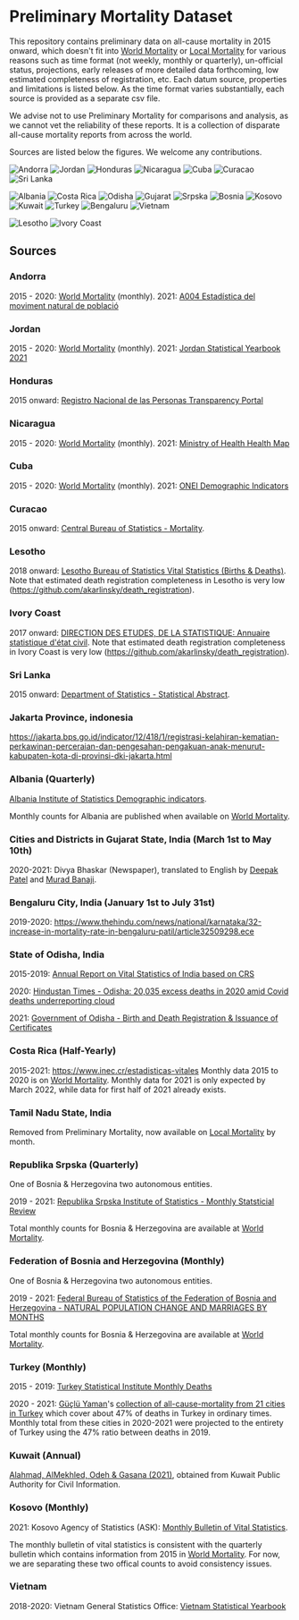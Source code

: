 # Preliminary Mortality Dataset

This repository contains preliminary data on all-cause mortality in 2015 onward, which doesn't fit into [World Mortality](https://github.com/akarlinsky/world_mortality) or [Local Mortality](https://github.com/akarlinsky/world_mortality/tree/main/local_mortality) for various reasons such as time format (not weekly, monthly or quarterly), un-official status, projections, early releases of more detailed data forthcoming, low estimated completeness of registration, etc.
Each datum source, properties and limitations is listed below.
As the time format varies substantially, each source is provided as a separate csv file.

We advise not to use Preliminary Mortality for comparisons and analysis, as we cannot vet the reliability of these reports. It is a collection of disparate all-cause mortality reports from across the world.
 
Sources are listed below the figures. We welcome any contributions.

![Andorra](plot_andorra.png)
![Jordan](plot_jordan.png)
![Honduras](plot_honduras.png)
![Nicaragua](plot_nicaragua.png)
![Cuba](plot_cuba.png)
![Curacao](plot_curacao.png)
![Sri Lanka](plot_sri_lanka.png)

![Albania](plot_albania.png)
![Costa Rica](plot_costa_rica.png)
![Odisha](plot_india_odisha.png)
![Gujarat](plot_gujarat.png)
![Srpska](plot_srpska.png)
![Bosnia](plot_bosnia.png)
![Kosovo](plot_kosovo.png)
![Kuwait](plot_kuwait.png)
![Turkey](plot_turkey.png)
![Bengaluru](plot_bengaluru.png)
![Vietnam](plot_vietnam.png)

![Lesotho](plot_lesotho.png)
![Ivory Coast](plot_ivory_coast.png)



## Sources

### Andorra
2015 - 2020: [World Mortality](https://github.com/akarlinsky/world_mortality) (monthly).
2021: [A004 Estadística del moviment natural de població](https://www.estadistica.ad/serveiestudis/noticies/noticia6603cat.pdf)


### Jordan
2015 - 2020: [World Mortality](https://github.com/akarlinsky/world_mortality) (monthly).
2021: [Jordan Statistical Yearbook 2021](http://dosweb.dos.gov.jo/products/jordan-statistical-yearbook-2021/)


### Honduras
2015 onward: [Registro Nacional de las Personas Transparency Portal](https://portalunico.iaip.gob.hn/portal/index.php?portal=369)

### Nicaragua
2015 - 2020: [World Mortality](https://github.com/akarlinsky/world_mortality) (monthly).
2021: [Ministry of Health Health Map](http://mapasalud.minsa.gob.ni/)

### Cuba
2015 - 2020: [World Mortality](https://github.com/akarlinsky/world_mortality) (monthly).
2021: [ONEI Demographic Indicators](http://www.onei.gob.cu/node/13815)

### Curacao
2015 onward: [Central Bureau of Statistics - Mortality](https://www.cbs.cw/population-tables).

### Lesotho 
2018 onward: [Lesotho Bureau of Statistics Vital Statistics (Births & Deaths)](https://www.bos.gov.ls/Publications.htm).
Note that estimated death registration completeness in Lesotho is very low (https://github.com/akarlinsky/death_registration).

### Ivory Coast
2017 onward: [DIRECTION DES ETUDES, DE LA STATISTIQUE: Annuaire statistique d'état civil](https://www.despse.ci/annuaires/).
Note that estimated death registration completeness in Ivory Coast is very low (https://github.com/akarlinsky/death_registration).

### Sri Lanka
2015 onward: [Department of Statistics - Statistical Abstract](http://www.statistics.gov.lk/Abstract2021/preface).

### Jakarta Province, indonesia
https://jakarta.bps.go.id/indicator/12/418/1/registrasi-kelahiran-kematian-perkawinan-perceraian-dan-pengesahan-pengakuan-anak-menurut-kabupaten-kota-di-provinsi-dki-jakarta.html


### Albania (Quarterly)
[Albania Institute of Statistics Demographic indicators](http://www.instat.gov.al/en/themes/demography-and-social-indicators/births-deaths-and-marriages/publication/2021/demographic-indicators-q1-2021/).

Monthly counts for Albania are published when available on [World Mortality](https://github.com/akarlinsky/world_mortality). 

### Cities and Districts in Gujarat State, India (March 1st to May 10th)
2020-2021: Divya Bhaskar (Newspaper), translated to English by [Deepak Patel](https://twitter.com/deepakpatel_91/status/1393070596741734405) and [Murad Banaji](https://twitter.com/muradbanaji). 


### Bengaluru City, India (January 1st to July 31st)
2019-2020: https://www.thehindu.com/news/national/karnataka/32-increase-in-mortality-rate-in-bengaluru-patil/article32509298.ece

### State of Odisha, India
2015-2019: [Annual Report on Vital Statistics of India based on CRS](https://censusindia.gov.in/2011-Common/Annual_Report.html)

2020: [Hindustan Times - Odisha: 20,035 excess deaths in 2020 amid Covid deaths underreporting cloud](https://www.hindustantimes.com/india-news/odisha-20-035-excess-deaths-in-2020-amid-covid-deaths-underreporting-cloud-101631417118338.html)

2021: [Government of Odisha - Birth and Death Registration & Issuance of Certificates](https://www.birthdeath.odisha.gov.in/#/home)


### Costa Rica (Half-Yearly)
2015-2021: https://www.inec.cr/estadisticas-vitales
Monthly data 2015 to 2020 is on [World Mortality](https://github.com/akarlinsky/world_mortality). Monthly data for 2021 is only expected by March 2022, while data for first half of 2021 already exists. 

### Tamil Nadu State, India
Removed from Preliminary Mortality, now available on [Local Mortality](https://github.com/akarlinsky/world_mortality/tree/main/local_mortality) by month. 

### Republika Srpska (Quarterly)
One of Bosnia & Herzegovina two autonomous entities.

2019 - 2021: [Republika Srpska Institute of Statistics - Monthly Statsticial Review](https://www.rzs.rs.ba/front/article/4799/)

Total monthly counts for Bosnia & Herzegovina are available at [World Mortality](https://github.com/akarlinsky/world_mortality).


### Federation of Bosnia and Herzegovina (Monthly)
One of Bosnia & Herzegovina two autonomous entities.

2019 - 2021: [Federal Bureau of Statistics of the Federation of Bosnia and Herzegovina - NATURAL POPULATION CHANGE AND MARRIAGES BY MONTHS](http://fzs.ba/index.php/publikacije/saopcenjapriopcenja/stanovnistvo-i-registar/)

Total monthly counts for Bosnia & Herzegovina are available at [World Mortality](https://github.com/akarlinsky/world_mortality).


### Turkey (Monthly)
2015 - 2019: [Turkey Statistical Institute Monthly Deaths](https://biruni.tuik.gov.tr/medas/?kn=114&locale=en)

2020 - 2021: [Güçlü Yaman](https://twitter.com/GucluYaman)'s [collection of all-cause-mortality from 21 cities in Turkey](https://gucluyaman.com/excess-mortality-in-turkey/) which cover about 47% of deaths in Turkey in ordinary times. Monthly total from these cities in 2020-2021 were projected to the entirety of Turkey using the 47% ratio between deaths in 2019. 

### Kuwait (Annual)
[Alahmad, AlMekhled, Odeh & Gasana (2021)](https://www.medrxiv.org/content/10.1101/2021.03.25.21254360v1.full.pdf), obtained from Kuwait
Public Authority for Civil Information.

### Kosovo (Monthly)
2021: Kosovo Agency of Statistics (ASK): [Monthly Bulletin of Vital Statistics](https://ask.rks-gov.net/sq/agjencia-e-statistikave-te-kosoves/add-news/statistikat-e-lindjeve-vdekjeve-kurorezimeve-dhe-shurorezimeve-mars-2021).

The monthly bulletin of vital statistics is consistent with the quarterly bulletin which contains information from 2015 in [World Mortality](https://github.com/akarlinsky/world_mortality). For now, we are separating these two offical counts to avoid consistency issues.

### Vietnam
2018-2020: Vietnam General Statistics Office: [Vietnam Statistical Yearbook](https://www.gso.gov.vn/en/data-and-statistics/2021/07/statistical-yearbook-of-2020/) 
